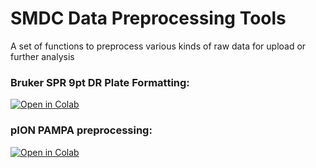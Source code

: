 # SMDC Data Preprocessing Tools
A set of functions to preprocess various kinds of raw data for upload or further analysis

### Bruker SPR 9pt DR Plate Formatting: 
[![Open in Colab](https://colab.research.google.com/assets/colab-badge.svg)](https://colab.research.google.com/github/Small-Molecule-Discovery-Center/smdc_preprocess_data/blob/main/Create_Bruker_9pt_DR_Input_Files.ipynb)

### pION PAMPA preprocessing:
[![Open in Colab](https://colab.research.google.com/assets/colab-badge.svg)](https://colab.research.google.com/github/Small-Molecule-Discovery-Center/smdc_preprocess_data/blob/main/preprocess_pampa.ipynb)
